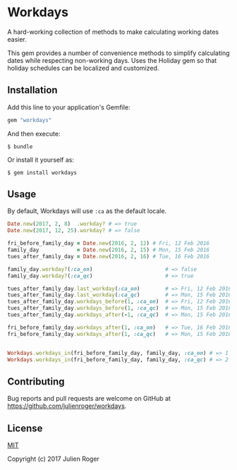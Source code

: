 # Workdays

A hard-working collection of methods to make calculating working dates easier.

This gem provides a number of convenience methods to simplify calculating dates while respecting non-working days. Uses the Holiday gem so that holiday schedules can be localized and customized.

## Installation

Add this line to your application's Gemfile:

```ruby
gem "workdays"
```

And then execute:

    $ bundle

Or install it yourself as:

    $ gem install workdays

## Usage

By default, Workdays will use `:ca` as the default locale.

```ruby
Date.new(2017, 2, 8)  .workday? # => true
Date.new(2017, 12, 25).workday? # => false

fri_before_family_day = Date.new(2016, 2, 12) # Fri, 12 Feb 2016
family_day            = Date.new(2016, 2, 15) # Mon, 15 Feb 2016
tues_after_family_day = Date.new(2016, 2, 16) # Tue, 16 Feb 2016

family_day.workday?(:ca_on)                       # => false
family_day.workday?(:ca_qc)                       # => true

tues_after_family_day.last_workday(:ca_on)        # => Fri, 12 Feb 2016
tues_after_family_day.last_workday(:ca_qc)        # => Mon, 15 Feb 2016
tues_after_family_day.workdays_before(1, :ca_on)  # => Fri, 12 Feb 2016
tues_after_family_day.workdays_before(1, :ca_qc)  # => Mon, 15 Feb 2016
tues_after_family_day.workdays_after(-1, :ca_qc)  # => Mon, 15 Feb 2016

fri_before_family_day.workdays_after(1, :ca_on)   # => Tue, 16 Feb 2016
fri_before_family_day.workdays_after(1, :ca_qc)   # => Mon, 15 Feb 2016


Workdays.workdays_in(fri_before_family_day, family_day, :ca_on) # => 1
Workdays.workdays_in(fri_before_family_day, family_day, :ca_qc) # => 2
```

## Contributing

Bug reports and pull requests are welcome on GitHub at https://github.com/julienroger/workdays.


## License

[MIT](./LICENSE)

Copyright (c) 2017 Julien Roger
